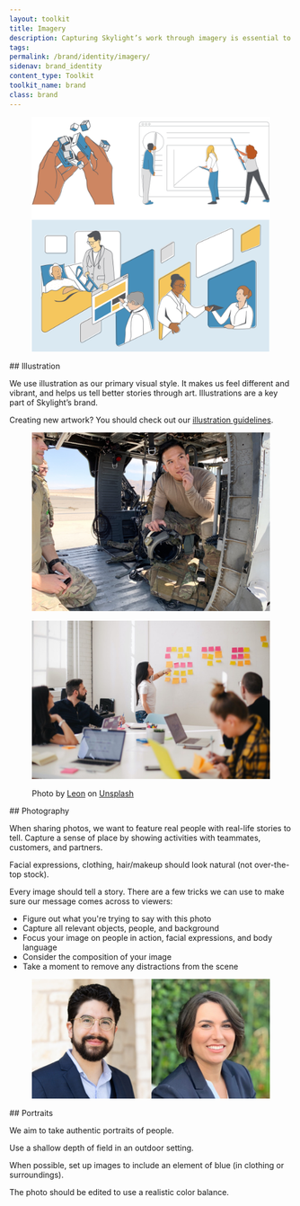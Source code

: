 ```yaml
---
layout: toolkit
title: Imagery
description: Capturing Skylight’s work through imagery is essential to telling a compelling story about our impact on public services. We offer guidance around what makes our visual style distinctive and provide tips on what makes an effective visual.
tags:
permalink: /brand/identity/imagery/
sidenav: brand_identity
content_type: Toolkit
toolkit_name: brand
class: brand
---
```


<div class="row brand__content-section">
<div class="col-md-8">
  <figure class="section__img p-5">
    <img class="" src="/img/brand/identity/imagery/illustration.svg" alt="">
  </figure>
</div>
<div class="col-md-4" markdown="1">
## Illustration

We use illustration as our primary visual style. It makes us feel different and vibrant, and helps us tell better stories through art. Illustrations are a key part of Skylight’s brand.

Creating new artwork? You should check out our [illustration guidelines](/brand/illustration/principles/).
</div>
</div>

<div class="row brand__content-section">
<div class="col-md-8">
  <div class="section__container p-5">
    <figure class="mb-0">
      <img class="" src="/img/brand/identity/imagery/photography.jpg" alt="">
    </figure>
    <figure class="mb-0">
      <img class="mt-5" src="/img/brand/identity/imagery/photography-2.jpg" alt="">
      <p class="sr-only">Photo by <a href="https://unsplash.com/@myleon">Leon</a> on <a href="https://unsplash.com/photos/Oalh2MojUuk">Unsplash</a></p>
    </figure>
  </div>
</div>
<div class="col-md-4" markdown="1">
## Photography

When sharing photos, we want to feature real people with real-life stories to tell. Capture a sense of place by showing activities with teammates, customers, and partners.

Facial expressions, clothing, hair/makeup should look natural (not over-the-top stock).

Every image should tell a story. There are a few tricks we can use to make sure our message comes across to viewers:

- Figure out what you're trying to say with this photo
- Capture all relevant objects, people, and background
- Focus your image on people in action, facial expressions, and body language
- Consider the composition of your image
- Take a moment to remove any distractions from the scene
</div>
</div>

<div class="row brand__content-section">
<div class="col-md-8">
  <figure class="section__img p-5">
    <img class="" src="/img/brand/identity/imagery/portraits.jpg" alt="">
  </figure>
</div>
<div class="col-md-4" markdown="1">
## Portraits

We aim to take authentic portraits of people.

Use a shallow depth of field in an outdoor setting.

When possible, set up images to include an element of blue (in clothing or surroundings).

The photo should be edited to use a realistic color balance.
</div>
</div>


